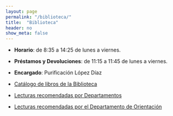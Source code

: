 ```yaml
---
layout: page
permalink: "/biblioteca/"
title:  "Biblioteca"
header: no
show_meta: false
---
```


* __Horario__: de 8:35 a 14:25 de lunes a viernes.
* __Préstamos y Devoluciones__: de 11:15 a 11:45 de lunes a viernes.
* __Encargado__: Purificación López Díaz

* [Catálogo de libros de la Biblioteca](https://drive.google.com/open?id=0B4jaZeMGL7HsYnhVS19MWFN0UWs&authuser=0)
* [Lecturas recomendadas por Departamentos](https://docs.google.com/document/d/1WXj_moMyZcWKj9elpZcaj7UEXdLx7gtg-RfbpsjB-BM/edit?usp=sharing)
* [Lecturas recomendadas por el Departamento de Orientación](https://docs.google.com/document/d/1_r9LYf3XdrRQa-inHINZ-0-j_XWvnAIN4irOTV0TWzc/edit?usp=sharing)
